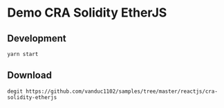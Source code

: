 # Demo CRA Solidity EtherJS

## Development

`yarn start`

## Download

```
degit https://github.com/vanduc1102/samples/tree/master/reactjs/cra-solidity-etherjs
```
